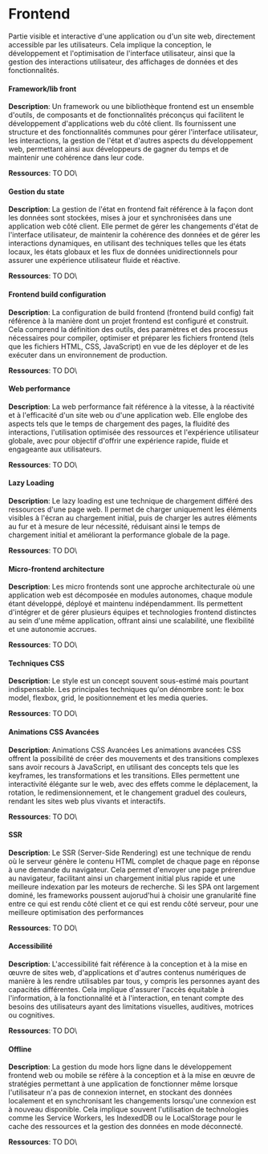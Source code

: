 # Frontend
Partie visible et interactive d'une application ou d'un site web, directement accessible par les utilisateurs. Cela implique la conception, le développement et l'optimisation de l'interface utilisateur, ainsi que la gestion des interactions utilisateur, des affichages de données et des fonctionnalités.

#### Framework/lib front
**Description**: Un framework ou une bibliothèque frontend est un ensemble d'outils, de composants et de fonctionnalités préconçus qui facilitent le développement d'applications web du côté client. Ils fournissent une structure et des fonctionnalités communes pour gérer l'interface utilisateur, les interactions, la gestion de l'état et d'autres aspects du développement web, permettant ainsi aux développeurs de gagner du temps et de maintenir une cohérence dans leur code.

**Ressources**: TO DO\

#### Gestion du state
**Description**: La gestion de l'état en frontend fait référence à la façon dont les données sont stockées, mises à jour et synchronisées dans une application web côté client. Elle permet de gérer les changements d'état de l'interface utilisateur, de maintenir la cohérence des données et de gérer les interactions dynamiques, en utilisant des techniques telles que les états locaux, les états globaux et les flux de données unidirectionnels pour assurer une expérience utilisateur fluide et réactive.

**Ressources**: TO DO\

#### Frontend build configuration
**Description**: La configuration de build frontend (frontend build config) fait référence à la manière dont un projet frontend est configuré et construit. Cela comprend la définition des outils, des paramètres et des processus nécessaires pour compiler, optimiser et préparer les fichiers frontend (tels que les fichiers HTML, CSS, JavaScript) en vue de les déployer et de les exécuter dans un environnement de production.

**Ressources**: TO DO\

#### Web performance
**Description**: La web performance fait référence à la vitesse, à la réactivité et à l'efficacité d'un site web ou d'une application web. Elle englobe des aspects tels que le temps de chargement des pages, la fluidité des interactions, l'utilisation optimisée des ressources et l'expérience utilisateur globale, avec pour objectif d'offrir une expérience rapide, fluide et engageante aux utilisateurs.

**Ressources**: TO DO\

#### Lazy Loading
**Description**: Le lazy loading est une technique de chargement différé des ressources d'une page web. Il permet de charger uniquement les éléments visibles à l'écran au chargement initial, puis de charger les autres éléments au fur et à mesure de leur nécessité, réduisant ainsi le temps de chargement initial et améliorant la performance globale de la page.

**Ressources**: TO DO\

#### Micro-frontend architecture
**Description**: Les micro frontends sont une approche architecturale où une application web est décomposée en modules autonomes, chaque module étant développé, déployé et maintenu indépendamment. Ils permettent d'intégrer et de gérer plusieurs équipes et technologies frontend distinctes au sein d'une même application, offrant ainsi une scalabilité, une flexibilité et une autonomie accrues.

**Ressources**: TO DO\

#### Techniques CSS
**Description**: Le style est un concept souvent sous-estimé mais pourtant indispensable. Les principales techniques qu'on dénombre sont: le box model, flexbox, grid, le positionnement et les media queries.

**Ressources**: TO DO\

#### Animations CSS Avancées
**Description**: Animations CSS Avancées	Les animations avancées CSS offrent la possibilité de créer des mouvements et des transitions complexes sans avoir recours à JavaScript, en utilisant des concepts tels que les keyframes, les transformations et les transitions. Elles permettent une interactivité élégante sur le web, avec des effets comme le déplacement, la rotation, le redimensionnement, et le changement graduel des couleurs, rendant les sites web plus vivants et interactifs.

**Ressources**: TO DO\

#### SSR
**Description**: Le SSR (Server-Side Rendering) est une technique de rendu où le serveur génère le contenu HTML complet de chaque page en réponse à une demande du navigateur. Cela permet d'envoyer une page prérendue au navigateur, facilitant ainsi un chargement initial plus rapide et une meilleure indexation par les moteurs de recherche. Si les SPA ont largement dominé, les frameworks poussent aujorud'hui à choisir une granularité fine entre ce qui est rendu côté client et ce qui est rendu côté serveur, pour une meilleure optimisation des performances

**Ressources**: TO DO\

#### Accessibilité
**Description**: L'accessibilité fait référence à la conception et à la mise en œuvre de sites web, d'applications et d'autres contenus numériques de manière à les rendre utilisables par tous, y compris les personnes ayant des capacités différentes. Cela implique d'assurer l'accès équitable à l'information, à la fonctionnalité et à l'interaction, en tenant compte des besoins des utilisateurs ayant des limitations visuelles, auditives, motrices ou cognitives.

**Ressources**: TO DO\

#### Offline
**Description**: La gestion du mode hors ligne dans le développement frontend web ou mobile se réfère à la conception et à la mise en œuvre de stratégies permettant à une application de fonctionner même lorsque l'utilisateur n'a pas de connexion internet, en stockant des données localement et en synchronisant les changements lorsqu'une connexion est à nouveau disponible. Cela implique souvent l'utilisation de technologies comme les Service Workers, les IndexedDB ou le LocalStorage pour le cache des ressources et la gestion des données en mode déconnecté.

**Ressources**: TO DO\